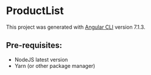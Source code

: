 # ProductList

This project was generated with [Angular CLI](https://github.com/angular/angular-cli) version 7.1.3.

## Pre-requisites:
   - NodeJS latest version
   - Yarn (or other package manager) 
